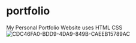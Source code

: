 # portfolio
My Personal Portfolio Website uses HTML CSS
![CDC46FA0-BDD9-4DA9-849B-CAEEB15789AC](https://github.com/mehmetnail0/portfolio/assets/54910442/13e36476-b49d-4e08-b45b-c1502c14027d)
